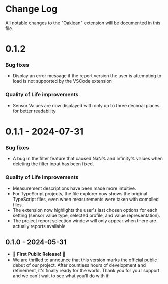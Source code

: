 # Change Log

All notable changes to the "Oaklean" extension will be documented in this file.

# 0.1.2
### Bug fixes
- Display an error message if the report version the user is attempting to load is not supported by the VSCode extension

### Quality of Life improvements
- Sensor Values are now displayed with only up to three decimal places for better readability

# 0.1.1 - 2024-07-31
### Bug fixes
- A bug in the filter feature that caused NaN% and Infinity% values when deleting the filter input has been fixed.

### Quality of Life improvements
- Measurement descriptions have been made more intuitive.
- For TypeScript projects, the file explorer now shows the original TypeScript files, even when measurements were taken with compiled files.
- The extension now highlights the user's last chosen options for each setting (sensor value type, selected profile, and value representation).
- The project report selection window will only appear when there are actually reports available.

## 0.1.0 - 2024-05-31
- 🎉 **First Public Release!** 🚀
- We are thrilled to announce that this version marks the official public debut of our project. After countless hours of development and refinement, it's finally ready for the world. Thank you for your support and we can't wait to see what you'll do with it!